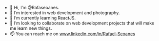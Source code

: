 - 👋 Hi, I’m @Rafaseoanes.
- 👀 I’m interested in web development and photography.
- 🌱 I’m currently learning ReactJS. 
- 💞️ I’m looking to collaborate on web development projects that will make me learn new things.
- 📫 You can reach me on www.linkedin.com/in/Rafael-Seoanes

<!---
Rafaseoanes/Rafaseoanes is a ✨ special ✨ repository because its `README.md` (this file) appears on your GitHub profile.
You can click the Preview link to take a look at your changes.
--->
